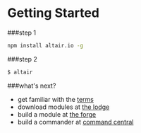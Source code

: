 # Getting Started

###step 1
``` bash
npm install altair.io -g
```

###step 2
``` bash
$ altair
```

###what's next?

* get familiar with the [terms](terms.md)
* download modules at [the lodge](../core/vendors/altair/modules/thelodge/README.md)
* build a module at [the forge](firstmodule.md)
* build a commander at [command central](../core/vendors/altair/modules/core/README.md)